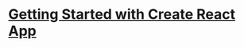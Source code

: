 # [Getting Started with Create React App](https://github.com/EkaterinaPanchenko195/language-online)


